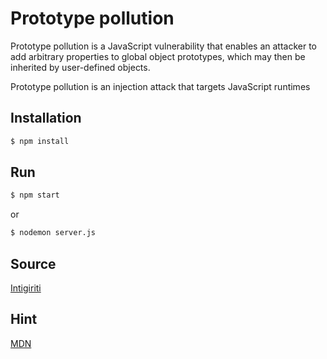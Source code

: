 # Prototype pollution
Prototype pollution is a JavaScript vulnerability that enables an attacker to add arbitrary properties to global object prototypes, which may then be inherited by user-defined objects.

Prototype pollution is an injection attack that targets JavaScript runtimes

## Installation

```bash
$ npm install
```

## Run

```bash
$ npm start
```
or
```bash
$ nodemon server.js
```

## Source
[Intigiriti](https://twitter.com/intigriti)

## Hint
[MDN](https://developer.mozilla.org/en-US/docs/Web/JavaScript/Reference/Operators/Object_initializer#object_literal_syntax_vs._json)
